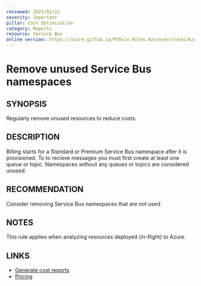 ```yaml
---
reviewed: 2022/01/22
severity: Important
pillar: Cost Optimization
category: Reports
resource: Service Bus
online version: https://azure.github.io/PSRule.Rules.Azure/en/rules/Azure.ServiceBus.Usage/
---
```


# Remove unused Service Bus namespaces

## SYNOPSIS

Regularly remove unused resources to reduce costs.

## DESCRIPTION

Billing starts for a Standard or Premium Service Bus namespace after it is provisioned.
To to recieve messages you must first create at least one queue or topic.
Namespaces without any queues or topics are considered unused.

## RECOMMENDATION

Consider removing Service Bus namespaces that are not used.

## NOTES

This rule applies when analyzing resources deployed (in-flight) to Azure.

## LINKS

- [Generate cost reports](https://docs.microsoft.com/azure/architecture/framework/cost/monitor-reports)
- [Pricing](https://azure.microsoft.com/pricing/details/service-bus/)
